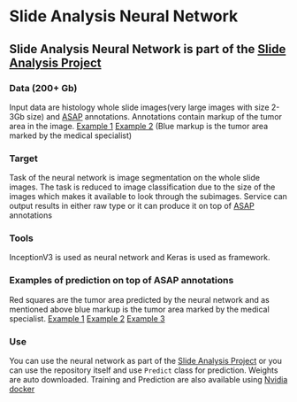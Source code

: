 # Slide Analysis Neural Network
## Slide Analysis Neural Network is part of the [Slide Analysis Project](https://github.com/Vozf/slide_analysis_web)
### Data (200+ Gb)
Input data are histology whole slide images(very large images with size 2-3Gb size) and [ASAP](https://github.com/computationalpathologygroup/ASAP) annotations. Annotations contain markup of the tumor area in the image. [Example 1](https://vk.com/doc98389977_467637803) [Example 2](https://vk.com/doc98389977_467638031) (Blue markup is the tumor area marked by the medical specialist)

### Target 
Task of the neural network is image segmentation on the whole slide images. The task is reduced to image classification due to the size of the images which makes it available to look through the subimages. Service can output results in either raw type or it can produce it on top of [ASAP](https://github.com/computationalpathologygroup/ASAP) annotations 
### Tools
InceptionV3 is used as neural network and Keras is used as framework. 
### Examples of prediction on top of ASAP annotations
Red squares are the tumor area predicted by the neural network and as mentioned above blue markup is the tumor area marked by the medical specialist.
[Example 1](https://vk.com/doc98389977_467638148)
[Example 2](https://psv4.userapi.com/c848232/u98389977/docs/d15/221cec219120/Screenshot_from_2018-06-05_11-54-55.png?extra=2BcnoH2mro4UWyX-5z0T375UHVuks37ZNDhiKNqBFYEnnplFC_miGGczzZ8i3mrVDyBwd31_hK1MbZWG_UQCsrjTtVRfA_N5PYptRMbNWO0g_hbbVmqA7fuADd2lNh0ApC7MGcaHg6QJZPk)
[Example 3](https://vk.com/doc98389977_467638496)
### Use
You can use the neural network as part of the [Slide Analysis Project](https://github.com/Vozf/slide_analysis_web) or you can use the repository itself and use `Predict` class for prediction. Weights are auto downloaded.
Training and Prediction are also available using [Nvidia docker](https://github.com/NVIDIA/nvidia-docker)
